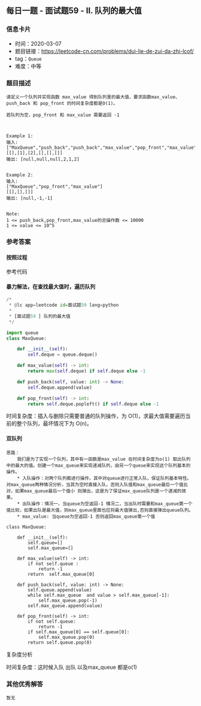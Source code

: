 ## 每日一题 - 面试题59 - II. 队列的最大值

### 信息卡片

- 时间：2020-03-07
- 题目链接：https://leetcode-cn.com/problems/dui-lie-de-zui-da-zhi-lcof/
- tag：`Queue`
- 难度：中等

### 题目描述

```
请定义一个队列并实现函数 max_value 得到队列里的最大值，要求函数max_value、push_back 和 pop_front 的时间复杂度都是O(1)。

若队列为空，pop_front 和 max_value 需要返回 -1



Example 1:
输入: 
["MaxQueue","push_back","push_back","max_value","pop_front","max_value"]
[[],[1],[2],[],[],[]]
输出: [null,null,null,2,1,2]


Example 2:
输入: 
["MaxQueue","pop_front","max_value"]
[[],[],[]]
输出: [null,-1,-1]


Note:
1 <= push_back,pop_front,max_value的总操作数 <= 10000
1 <= value <= 10^5
```

### 参考答案

#### 按照过程

参考代码

#### 暴力解法，在查找最大值时，遍历队列
```python
/*
 * @lc app=leetcode id=面试题59 lang=python
 *
 * [面试题59 ] 队列的最大值
 */

import queue
class MaxQueue:

    def __init__(self):
        self.deque = queue.deque()

    def max_value(self) -> int:
        return max(self.deque) if self.deque else -1

    def push_back(self, value: int) -> None:
        self.deque.append(value)

    def pop_front(self) -> int:
        return self.deque.popleft() if self.deque else -1

```
时间复杂度：插入与删除只需要普通的队列操作，为 O(1)，求最大值需要遍历当前的整个队列，最坏情况下为 O(n)。



#### 双队列

```
思路：
	我们是为了实现一个队列，其中有一函数是max_value 在时间复杂度为o(1) 取出队列中的最大的值。创建一个max_queue来实现递减队列，由另一个queue来实现这个队列基本的操作。
	* 入队操作：对两个队列都进行操作，其中对queue进行正常入队，保证队列基本特性。对max_queue两种情况分析，当其为空时直接入队，否则入队值和max_queue最后一个值比对，如果max_queue最后一个值小 则弹出，这是为了保证max_queue队列是一个递减的效果。
	* 出队操作：情况一，当queue为空返回-1 情况二，当出队时需要和max_queue第一个值比较，如果出队是最大值，则max_queue里面也应将最大值弹出,否则直接弹出queue队列。
	* max_value: 当queue为空返回-1 否则返回max_queue第一个值

```
```
class MaxQueue:

    def __init__(self):
        self.queue=[]
        self.max_queue=[]

    def max_value(self) -> int:
        if not self.queue :
            return -1
        return  self.max_queue[0]

    def push_back(self, value: int) -> None:
        self.queue.append(value)
        while self.max_queue  and value > self.max_queue[-1]:
            self.max_queue.pop(-1)
        self.max_queue.append(value)

    def pop_front(self) -> int:
        if not self.queue:
            return -1
        if self.max_queue[0] == self.queue[0]:
            self.max_queue.pop(0)
        return self.queue.pop(0)
```

复杂度分析

时间复杂度：这时候入队 出队 以及max_queue 都是o(1)


### 其他优秀解答
```
暂无
```